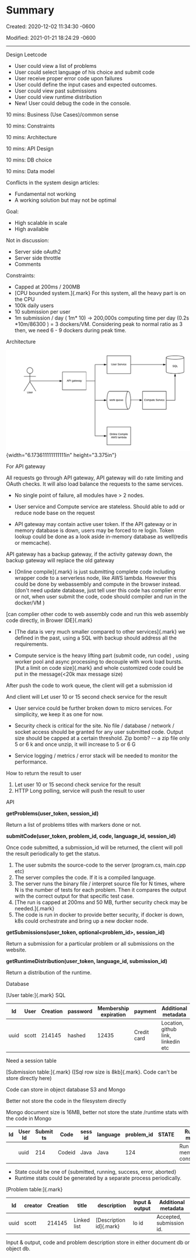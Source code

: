 # Summary 

Created: 2020-12-02 11:34:30 -0600

Modified: 2021-01-21 18:24:29 -0600

---

Design Leetcode

- User could view a list of problems
- User could select language of his choice and submit code
- User receive proper error code upon failures
- User could define the input cases and expected outcomes.
- User could view past submissions
- User could view runtime distribution
- New! User could debug the code in the console.



10 mins: Business (Use Cases)/common sense

10 mins: Constraints

10 mins: Architecture

10 mins: API Design

10 mins: DB choice

10 mins: Data model





Conflicts in the system design articles:

- Fundamental not working
- A working solution but may not be optimal



Goal:

- High scalable in scale
- High available



Not in discussion:

- Server side oAuth2
- Server side throttle
- Comments



Constraints:

- Capped at 200ms / 200MB
- [CPU bounded system.]{.mark} For this system, all the heavy part is on the CPU
- 100k daily users
- 10 submission per user
- 1m submission / day ( 1m* 10) -> 200,000s computing time per day (0.2s *10m/86300 ) = 3 dockers/VM. Considering peak to normal ratio as 3 then, we need 6 - 9 dockers during peak time.













Architecture

![User Service API gateway User work queue Online Compile AWS lambda SQL Compute Service ](../../media/Example-Leetcode-Summary-image1.png){width="6.173611111111111in" height="3.375in"}

For API gateway



All requests go through API gateway, API gateway will do rate limiting and OAuth checks. It will also load balance the requests to the same services.







- No single point of failure, all modules have > 2 nodes.



- User service and Compute service are stateless. Should able to add or reduce node base on the request



- API gateway may contain active user token. If the API gateway or in memory database is down, users may be forced to re login. Token lookup could be done as a look aside in-memory database as well(redis or memcache).



API gateway has a backup gateway, if the activity gateway down, the backup gateway will replace the old gateway

- [Online compile]{.mark} is just submitting complete code including wrapper code to a serverless node, like AWS lambda. However this could be done by webassembly and compute in the browser instead. (don't need update database, just tell user this code has complier error or not, when user submit the code, code should compiler and run in the docker/VM )



[can complier other code to web assembly code and run this web assembly code directly, in Brower IDE]{.mark}

- [The data is very much smaller compared to other services]{.mark} we defined in the past, using a SQL with backup should address all the requirements.



- Compute service is the heavy lifting part (submit code, run code) , using worker pool and async processing to decouple with work load bursts. [Put a limit on code size]{.mark} and whole customized code could be put in the message(<20k max message size)



After push the code to work queue, the client will get a submission id

And client will Let user 10 or 15 second check service for the result



- User service could be further broken down to micro services. For simplicity, we keep it as one for now.



- Security check is critical for the site. No file / database / network / socket access should be granted for any user submitted code. Output size should be capped at a certain threshold. Zip bomb? -- a zip file only 5 or 6 k and once unzip, it will increase to 5 or 6 G



- Service logging / metrics / error stack will be needed to monitor the performance.



How to return the result to user

1.  Let user 10 or 15 second check service for the result
2.  HTTP Long polling, service will push the result to user





API

**getProblems(user_token, session_id)**

Return a list of problems titles with markers done or not.

**submitCode(user_token, problem_id, code, language_id, session_id)**

Once code submitted, a submission_id will be returned, the client will poll the result periodically to get the status.

1.  The user submits the source-code to the server (program.cs, main.cpp etc)
2.  The server compiles the code. If it is a compiled language.
3.  The server runs the binary file / interpret source file for N times, where N is the number of tests for each problem. Then it compares the output with the correct output for that specific test case.
4.  [The run is capped at 200ms and 50 MB, further security check may be needed.]{.mark}
5.  The code is run in docker to provide better security, if docker is down, k8s could orchestrate and bring up a new docker node.

**getSubmissions(user_token, optional<problem_id>, session_id)**

Return a submission for a particular problem or all submissions on the website.



**getRuntimeDistribution(user_token, language_id, submission_id)**

Return a distribution of the runtime.

Database

[User table:]{.mark} SQL

| Id | User | Creation | password | Membership expiration | payment | Additional metadata |
|-------|-------|-----------|------------|---------------|-----------|------------|
| uuid | scott | 214145 | hashed | 12435 | Credit card | Location, github link, linkedin etc |





Need a session table



[Submission table:]{.mark} ([Sql row size is 8kb]{.mark}. Code can't be store directly here)

Code can store in object database S3 and Mongo

Better not store the code in the filesystem directly



Mongo document size is 16MB, better not store the state /runtime stats with the code in Mongo

| Id | User Id | Submit ts | Code | sess id | language | problem_id | STATE | Runtime metrics |
|----|------|--------|--------|------|----------|-----------|--------|-------------|
|  | uuid | 214 | Codeid | Java | Java | 124 |  | Run time / memory consumption |

- State could be one of {submitted, running, success, error, aborted}
- Runtime stats could be generated by a separate process periodically.

[Problem table:]{.mark}



| Id | creator | Creation | title | description | Input & output | Additional metadata |
|-------|----------|-----------|---------|--------------|----------|--------------|
| uuid | scott | 214145 | Linked list | [Description id]{.mark} | Io id | Accepted, submission id. |



Input & output, code and problem description store in either document db or object db.

